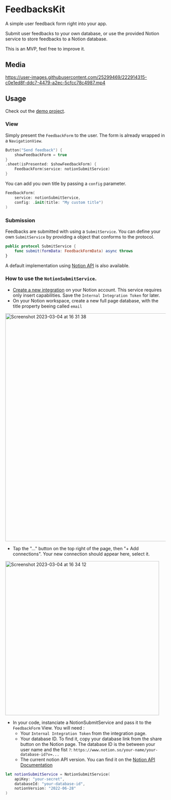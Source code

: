 # FeedbacksKit

A simple user feedback form right into your app.

Submit user feedbacks to your own database, or use the provided Notion service to store feedbacks to a Notion database.

This is an MVP, feel free to improve it.

## Media
https://user-images.githubusercontent.com/25299469/222914315-c0e1ed8f-ddc7-4479-a2ec-5cfcc78c4987.mp4

## Usage

Check out the [demo project](https://github.com/Kaww/FeedbacksKit/blob/cc23c2a9cc858fdd9203c2c420bc18e43a8276ae/FeedbacksKitDemo/FeedbacksKitDemo/ContentView.swift).

### View

Simply present the `FeedbackForm` to the user. The form is already wrapped in a `NavigationView`.
```swift
Button("Send feedback") {
    showFeedbackForm = true
}
.sheet(isPresented: $showFeedbackForm) {
    FeedbackForm(service: notionSubmitService)
}
```
You can add you own title by passing a `config` parameter.
```swift
FeedbackForm(
    service: notionSubmitService,
    config: .init(title: "My custom title")
)
```

### Submission

Feedbacks are submitted with using a `SubmitService`.
You can define your own `SubmitService` by providing a object that conforms to the protocol.
```swift
public protocol SubmitService {
    func submit(formData: FeedbackFormData) async throws
}
```
A default implementation using [Notion API](https://developers.notion.com) is also available.

### How to use the `NotionSubmitService`.

- [Create a new integration](https://www.notion.so/my-integrations) on your Notion account. This service requires only insert capabilities. Save the `Internal Integration Token` for later.
- On your Notion workspace, create a new full page database, with the title property beeing called `email`
<img width="714" alt="Screenshot 2023-03-04 at 16 31 38" src="https://user-images.githubusercontent.com/25299469/222914799-56a05226-1049-4e64-ac91-b7481c6f75d8.png">

- Tap the "..." button on the top right of the page, then "+ Add connections". Your new connection should appear here, select it.
<img width="483" alt="Screenshot 2023-03-04 at 16 34 12" src="https://user-images.githubusercontent.com/25299469/222914941-8086b357-fec3-4f9f-a6a0-f8deb75dbf02.png">

- In your code, instanciate a NotionSubmitService and pass it to the `FeedbackForm` View. You will need :
  - Your `Internal Integration Token` from the integration page.
  - Your database ID. To find it, copy your database link from the share button on the Notion page. The database ID is the between your user name and the fist `?`: `https://www.notion.so/your-name/your-database-id?v=...`
  - The current notion API version. You can find it on the [Notion API Documentation](https://developers.notion.com/reference/post-page)
```swift
let notionSubmitService = NotionSubmitService(
    apiKey: "your-secret",
    databaseId: "your-database-id",
    notionVersion: "2022-06-28"
)
```
